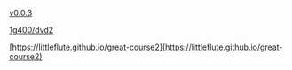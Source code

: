 [v0.0.3](https://github.com/littleflute/great-course3/edit/master/README.md)

[1g400/dvd2](1g400/dvd2)

[https://littleflute.github.io/great-course2](https://littleflute.github.io/great-course2)
